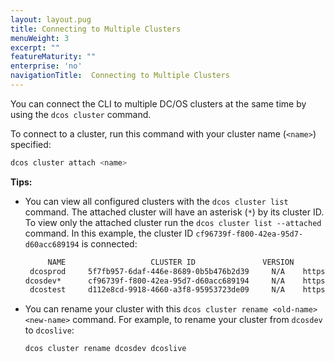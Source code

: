 ```yaml
---
layout: layout.pug
title: Connecting to Multiple Clusters
menuWeight: 3
excerpt: ""
featureMaturity: ""
enterprise: 'no'
navigationTitle:  Connecting to Multiple Clusters
---
```


<!-- This source repo for this topic is https://github.com/dcos/dcos-docs -->


You can connect the CLI to multiple DC/OS clusters at the same time by using the `dcos cluster` command. 

To connect to a cluster, run this command with your cluster name (`<name>`) specified: 

```bash
dcos cluster attach <name>
```

**Tips:** 

-  You can view all configured clusters with the `dcos cluster list` command. The attached cluster will have an asterisk (`*`) by its cluster ID. To view only the attached cluster run the `dcos cluster list --attached` command. In this example, the cluster ID `cf96739f-f800-42ea-95d7-d60acc689194` is connected:

   ```bash
        NAME                   CLUSTER ID               VERSION                                       URL                                        
    dcosprod     5f7fb957-6daf-446e-8689-0b5b476b2d39     N/A    https://dcosclust-elasticl-eosy64z9zduk-926805990.us-west-2.elb.amazonaws.com   
   dcosdev*      cf96739f-f800-42ea-95d7-d60acc689194     N/A    https://dcosclust-elasticl-5m650j1mo8cc-1644521530.us-west-2.elb.amazonaws.com 
    dcostest     d112e8cd-9918-4660-a3f8-95953723de09     N/A    https://dcosclust-elasticl-1kjl0p9j0rc0p-374529426.us-west-2.elb.amazonaws.com 
   ```

-  You can rename your cluster with this `dcos cluster rename <old-name> <new-name>` command. For example, to rename your cluster from `dcosdev` to `dcoslive`:

   ```bash
   dcos cluster rename dcosdev dcoslive
   ```
    
   
